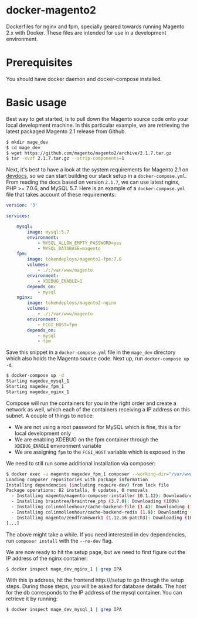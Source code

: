 # docker-magento2
Dockerfiles for nginx and fpm, specially geared towards running Magento 2.x with Docker. These files are intended for use in a development environment.

# Prerequisites
You should have docker daemon and docker-compose installed.

# Basic usage

Best way to get started, is to pull down the Magento source code onto your local development machine. In this particular example, we are retrieving the latest packaged Magento 2.1 release from Github.

```bash
$ mkdir mage_dev
$ cd mage_dev
$ wget https://github.com/magento/magento2/archive/2.1.7.tar.gz
$ tar -xvzf 2.1.7.tar.gz --strip-components=1
```

Next, it's best to have a look at the system requirements for Magento 2.1 on [devdocs](http://devdocs.magento.com/guides/v2.1/install-gde/system-requirements-tech.html), so we can start building our stack setup in a `docker-compose.yml`. From reading the docs based on version `2.1.7`, we can use latest nginx, PHP >= 7.0.6, and MySQL 5.7. Here is an example of a `docker-compose.yml` file that takes account of these requirements:

```yml
version: '3'

services:

    mysql:
        image: mysql:5.7
        environment:
            - MYSQL_ALLOW_EMPTY_PASSWORD=yes
            - MYSQL_DATABASE=magento
    fpm:
        image: tokendeploys/magento2-fpm:7.0
        volumes:
            - ./:/var/www/magento
        environment:
            - XDEBUG_ENABLE=1
        depends_on:
            - mysql
    nginx:
        image: tokendeploys/magento2-nginx
        volumes:
            - ./:/var/www/magento
        environment:
            - FCGI_HOST=fpm
        depends_on:
            - mysql
            - fpm
```

Save this snippet in a `docker-compose.yml` file in the `mage_dev` directory which also holds the Magento source code. Next up, run `docker-compose up -d`.

```bash
$ docker-compose up -d
Starting magedev_mysql_1
Starting magedev_fpm_1
Starting magedev_nginx_1
```

Compose will run the containers for you in the right order and create a network as well, which each of the containers receiving a IP address on this subnet. A couple of things to notice:
* We are not using a root password for MySQL which is fine, this is for local development only
* We are enabling XDEBUG on the fpm container through the `XDEBUG_ENABLE` environment variable
* We are assigning `fpm` to the `FCGI_HOST` variable which is exposed in the 

We need to still run some additional installation via composer:

```bash
$ docker exec -u magento magedev_fpm_1 composer --working-dir="/var/www/magento" install
Loading composer repositories with package information
Installing dependencies (including require-dev) from lock file
Package operations: 82 installs, 0 updates, 0 removals
  - Installing magento/magento-composer-installer (0.1.12): Downloading (100%)         
  - Installing braintree/braintree_php (3.7.0): Downloading (100%)         
  - Installing colinmollenhour/cache-backend-file (1.4): Downloading (100%)         
  - Installing colinmollenhour/cache-backend-redis (1.9): Downloading (100%)         
  - Installing magento/zendframework1 (1.12.16-patch3): Downloading (100%)
[...]
```

The above might take a while. If you need interested in dev dependencies, run `composer install` with the `--no-dev` flag.

We are now ready to hit the setup page, but we need to first figure out the IP address of the nginx container:

```bash
$ docker inspect mage_dev_nginx_1 | grep IPA
```

With this ip address, hit the frontend http://<nginx container ip>/setup to go through the setup steps. During those steps, you will be asked for database details. The host for the db corresponds to the IP address of the mysql container. You can retrieve it by running:

```bash
$ docker inspect mage_dev_mysql_1 | grep IPA
```
